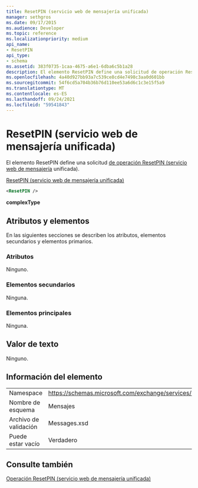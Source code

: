 ```yaml
---
title: ResetPIN (servicio web de mensajería unificada)
manager: sethgros
ms.date: 09/17/2015
ms.audience: Developer
ms.topic: reference
ms.localizationpriority: medium
api_name:
- ResetPIN
api_type:
- schema
ms.assetid: 383f0735-1caa-4675-a6e1-6dba6c5b1a28
description: El elemento ResetPIN define una solicitud de operación ResetPIN (servicio web de mensajería unificada).
ms.openlocfilehash: 4a40d927bb93a7c539ce8cd4e7498c3aa0d601bb
ms.sourcegitcommit: 54f6cd5a704b36b76d110ee53a6d6c1c3e15f5a9
ms.translationtype: MT
ms.contentlocale: es-ES
ms.lasthandoff: 09/24/2021
ms.locfileid: "59541843"
---
```

# <a name="resetpin-um-web-service"></a>ResetPIN (servicio web de mensajería unificada)

El elemento ResetPIN define una solicitud [de operación ResetPIN (servicio web de mensajería](resetpin-operation-um-web-service.md) unificada). 
  
[ResetPIN (servicio web de mensajería unificada)](resetpin-um-web-service.md)
  
```xml
<ResetPIN />
```

 **complexType**
## <a name="attributes-and-elements"></a>Atributos y elementos

En las siguientes secciones se describen los atributos, elementos secundarios y elementos primarios.
  
### <a name="attributes"></a>Atributos

Ninguno.
  
### <a name="child-elements"></a>Elementos secundarios

Ninguna.
  
### <a name="parent-elements"></a>Elementos principales

Ninguna.
  
## <a name="text-value"></a>Valor de texto

Ninguno.
  
## <a name="element-information"></a>Información del elemento

|||
|:-----|:-----|
|Namespace  <br/> |https://schemas.microsoft.com/exchange/services/2006/messages  <br/> |
|Nombre de esquema  <br/> |Mensajes  <br/> |
|Archivo de validación  <br/> |Messages.xsd  <br/> |
|Puede estar vacío  <br/> |Verdadero  <br/> |
   
## <a name="see-also"></a>Consulte también



[Operación ResetPIN (servicio web de mensajería unificada)](resetpin-operation-um-web-service.md)

